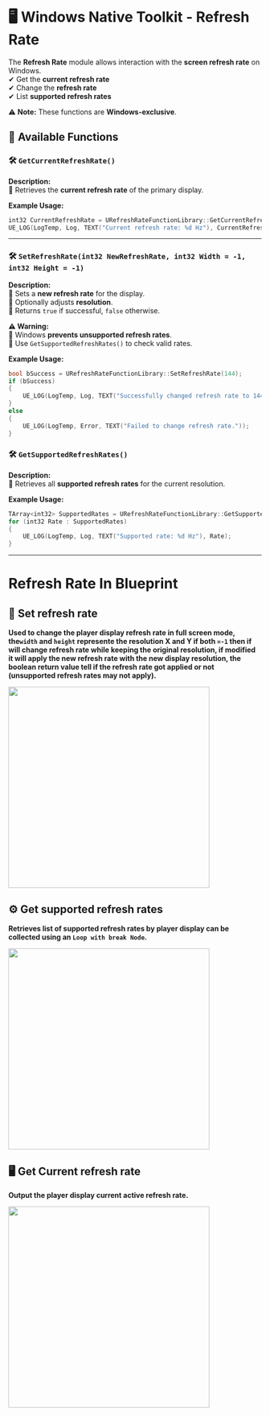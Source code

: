# 🖥️ Windows Native Toolkit - Refresh Rate
The **Refresh Rate** module allows interaction with the **screen refresh rate** on Windows.  
✔ Get the **current refresh rate**  
✔ Change the **refresh rate**  
✔ List **supported refresh rates**  

⚠ **Note:** These functions are **Windows-exclusive**.  



## 📜 Available Functions  

### 🛠️ `GetCurrentRefreshRate()`  
**Description:**  
🔹 Retrieves the **current refresh rate** of the primary display.  

**Example Usage:**  
```cpp
int32 CurrentRefreshRate = URefreshRateFunctionLibrary::GetCurrentRefreshRate();
UE_LOG(LogTemp, Log, TEXT("Current refresh rate: %d Hz"), CurrentRefreshRate);

```



---

### 🛠️ `SetRefreshRate(int32 NewRefreshRate, int32 Width = -1, int32 Height = -1)`  
**Description:**  
🔹 Sets a **new refresh rate** for the display.  
🔹 Optionally adjusts **resolution**.  
🔹 Returns `true` if successful, `false` otherwise.  

**⚠ Warning:**  
🔹 Windows **prevents unsupported refresh rates**.  
🔹 Use `GetSupportedRefreshRates()` to check valid rates.  

**Example Usage:**  
```cpp
bool bSuccess = URefreshRateFunctionLibrary::SetRefreshRate(144);
if (bSuccess)
{
    UE_LOG(LogTemp, Log, TEXT("Successfully changed refresh rate to 144 Hz."));
}
else
{
    UE_LOG(LogTemp, Error, TEXT("Failed to change refresh rate."));
}
```






### 🛠️ `GetSupportedRefreshRates()`  
**Description:**  
🔹 Retrieves all **supported refresh rates** for the current resolution.  

**Example Usage:**  
```cpp
TArray<int32> SupportedRates = URefreshRateFunctionLibrary::GetSupportedRefreshRates();
for (int32 Rate : SupportedRates)
{
    UE_LOG(LogTemp, Log, TEXT("Supported rate: %d Hz"), Rate);
}
```














---

# Refresh Rate In Blueprint


## 📌 Set refresh rate

**Used to change the player display refresh rate in full screen mode, the`width` and `height` represente the resolution X and Y if both `=-1` then if will change refresh rate while keeping the original resolution,
if modified it will apply the new refresh rate with the new display resolution, the boolean return value tell if the refresh rate got applied or not (unsupported refresh rates may not apply).**

<img src="https://github.com/user-attachments/assets/1eefa3a8-0cca-4219-86be-fd4c803c75d3" width="400">



## ⚙️ Get supported refresh rates

**Retrieves list of supported refresh rates by player display can be collected using an `Loop with break Node`.**

<img src="https://github.com/user-attachments/assets/97616559-2cfa-43e8-a117-04deb984c7fc" width="400">



## 🖥️ Get Current refresh rate

**Output the player display current active refresh rate.**

<img src="https://github.com/user-attachments/assets/f8514168-e2ff-488a-a1fc-220bddee47b1" width="400">


